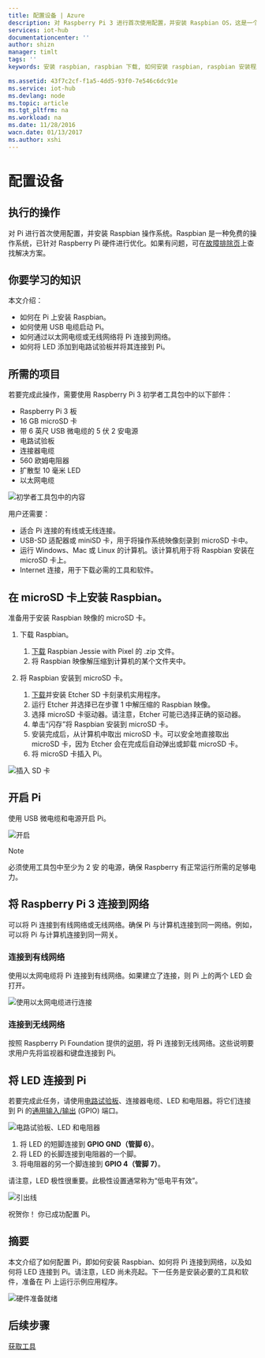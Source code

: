```yaml
---
title: 配置设备 | Azure
description: 对 Raspberry Pi 3 进行首次使用配置，并安装 Raspbian OS，这是一个免费操作系统，已针对 Raspberry Pi 硬件优化。
services: iot-hub
documentationcenter: ''
author: shizn
manager: timlt
tags: ''
keywords: 安装 raspbian, raspbian 下载, 如何安装 raspbian, raspbian 安装程序, raspberry pi 安装 raspbian, raspberry pi 安装 os, raspberry pi sd 卡安装, raspberry pi 连接, 连接到 raspberry pi, raspberry pi 连接

ms.assetid: 43f7c2cf-f1a5-4dd5-93f0-7e546c6dc91e
ms.service: iot-hub
ms.devlang: node
ms.topic: article
ms.tgt_pltfrm: na
ms.workload: na
ms.date: 11/28/2016
wacn.date: 01/13/2017
ms.author: xshi
---
```


# 配置设备
## 执行的操作
对 Pi 进行首次使用配置，并安装 Raspbian 操作系统。Raspbian 是一种免费的操作系统，已针对 Raspberry Pi 硬件进行优化。如果有问题，可在[故障排除页](./iot-hub-raspberry-pi-kit-node-troubleshooting.md)上查找解决方案。

## 你要学习的知识
本文介绍：

* 如何在 Pi 上安装 Raspbian。
* 如何使用 USB 电缆启动 Pi。
* 如何通过以太网电缆或无线网络将 Pi 连接到网络。
* 如何将 LED 添加到电路试验板并将其连接到 Pi。

## 所需的项目
若要完成此操作，需要使用 Raspberry Pi 3 初学者工具包中的以下部件：

* Raspberry Pi 3 板
* 16 GB microSD 卡
* 带 6 英尺 USB 微电缆的 5 伏 2 安电源
* 电路试验板
* 连接器电缆
* 560 欧姆电阻器
* 扩散型 10 毫米 LED
* 以太网电缆

![初学者工具包中的内容](./media/iot-hub-raspberry-pi-lessons/lesson1/starter_kit.jpg)  

用户还需要：

* 适合 Pi 连接的有线或无线连接。
* USB-SD 适配器或 miniSD 卡，用于将操作系统映像刻录到 microSD 卡中。
* 运行 Windows、Mac 或 Linux 的计算机。该计算机用于将 Raspbian 安装在 microSD 卡上。
* Internet 连接，用于下载必需的工具和软件。

## 在 microSD 卡上安装 Raspbian。
准备用于安装 Raspbian 映像的 microSD 卡。

1. 下载 Raspbian。

   1. [下载](https://www.raspberrypi.org/downloads/raspbian/) Raspbian Jessie with Pixel 的 .zip 文件。
   2. 将 Raspbian 映像解压缩到计算机的某个文件夹中。

2. 将 Raspbian 安装到 microSD 卡。

   1. [下载](https://www.etcher.io)并安装 Etcher SD 卡刻录机实用程序。
   2. 运行 Etcher 并选择已在步骤 1 中解压缩的 Raspbian 映像。
   3. 选择 microSD 卡驱动器。请注意，Etcher 可能已选择正确的驱动器。
   4. 单击“闪存”将 Raspbian 安装到 microSD 卡。
   5. 安装完成后，从计算机中取出 microSD 卡。可以安全地直接取出 microSD 卡，因为 Etcher 会在完成后自动弹出或卸载 microSD 卡。
   6. 将 microSD 卡插入 Pi。

![插入 SD 卡](./media/iot-hub-raspberry-pi-lessons/lesson1/insert_sdcard.jpg)  

## 开启 Pi
使用 USB 微电缆和电源开启 Pi。

![开启](./media/iot-hub-raspberry-pi-lessons/lesson1/micro_usb_power_on.jpg)  

> [!NOTE]
> 必须使用工具包中至少为 2 安 的电源，确保 Raspberry 有正常运行所需的足够电力。
> 
> 

## 将 Raspberry Pi 3 连接到网络
可以将 Pi 连接到有线网络或无线网络。确保 Pi 与计算机连接到同一网络。例如，可以将 Pi 与计算机连接到同一网关。

### 连接到有线网络
使用以太网电缆将 Pi 连接到有线网络。如果建立了连接，则 Pi 上的两个 LED 会打开。

![使用以太网电缆进行连接](./media/iot-hub-raspberry-pi-lessons/lesson1/connect_ethernet.jpg)  

### 连接到无线网络
按照 Raspberry Pi Foundation 提供的[说明](https://www.raspberrypi.org/learning/software-guide/wifi/)，将 Pi 连接到无线网络。这些说明要求用户先将监视器和键盘连接到 Pi。

## 将 LED 连接到 Pi
若要完成此任务，请使用[电路试验板](https://learn.sparkfun.com/tutorials/how-to-use-a-breadboard)、连接器电缆、LED 和电阻器。将它们连接到 Pi 的[通用输入/输出](https://www.raspberrypi.org/documentation/usage/gpio/) (GPIO) 端口。

![电路试验板、LED 和电阻器](./media/iot-hub-raspberry-pi-lessons/lesson1/breadboard_led_resistor.jpg)  

1. 将 LED 的短脚连接到 **GPIO GND（管脚 6）**。
2. 将 LED 的长脚连接到电阻器的一个脚。
3. 将电阻器的另一个脚连接到 **GPIO 4（管脚 7）**。

请注意，LED 极性很重要。此极性设置通常称为“低电平有效”。

![引出线](./media/iot-hub-raspberry-pi-lessons/lesson1/pinout_breadboard.png)  

祝贺你！ 你已成功配置 Pi。

## 摘要
本文介绍了如何配置 Pi，即如何安装 Raspbian、如何将 Pi 连接到网络，以及如何将 LED 连接到 Pi。请注意，LED 尚未亮起。下一任务是安装必要的工具和软件，准备在 Pi 上运行示例应用程序。

![硬件准备就绪](./media/iot-hub-raspberry-pi-lessons/lesson1/hardware_ready.jpg)  

## 后续步骤
[获取工具](./iot-hub-raspberry-pi-kit-node-lesson1-get-the-tools-win32.md)

<!---HONumber=Mooncake_0109_2017-->
<!--Update_Description:update wording-->